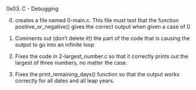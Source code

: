 0x03. C - Debugging

0. creates a file named 0-main.c. This file must test that the function positive_or_negative() gives the correct output when given a case of 0

1. Comments out (don’t delete it!) the part of the code that is causing the output to go into an infinite loop

2. Fixes the code in 2-largest_number.c so that it correctly prints out the largest of three numbers, no matter the case.

3. Fixes the print_remaining_days() function so that the output works correctly for all dates and all leap years.


